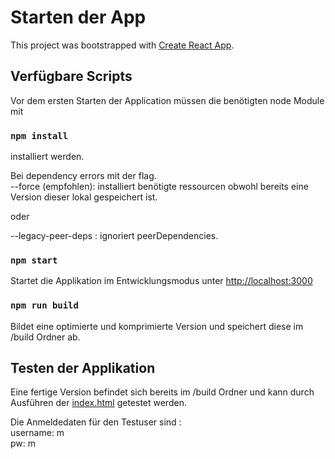# Starten der App

This project was bootstrapped with [Create React App](https://github.com/facebook/create-react-app).

## Verfügbare Scripts

Vor dem ersten Starten der Application müssen die benötigten node Module mit 
### `npm install`

installiert werden.

Bei dependency errors mit der flag. \
--force (empfohlen): installiert benötigte ressourcen obwohl bereits eine Version dieser lokal gespeichert ist. 

oder 

--legacy-peer-deps : ignoriert peerDependencies. 

### `npm start`

Startet die Applikation im Entwicklungsmodus unter [http://localhost:3000](http://localhost:3000)

### `npm run build`

Bildet eine optimierte und komprimierte Version und speichert diese im /build Ordner ab.

## Testen der Applikation

Eine fertige Version befindet sich bereits im /build Ordner und kann durch Ausführen der [index.html](build/index.html) getestet werden.

Die Anmeldedaten für den Testuser sind : \
username: m \
pw: m